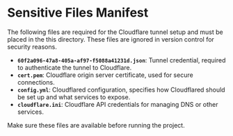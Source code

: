 # Sensitive Files Manifest

The following files are required for the Cloudflare tunnel setup and must be placed in the this directory. These files are ignored in version control for security reasons.

- **`60f2a096-47a8-405a-af97-f5088a41231d.json`**: Tunnel credential, required to authenticate the tunnel to Cloudflare.
- **`cert.pem`**: Cloudflare origin server certificate, used for secure connections.
- **`config.yml`**: Cloudflared configuration, specifies how Cloudflared should be set up and what services to expose.
- **`cloudflare.ini`**: Cloudflare API credentials for managing DNS or other services.

Make sure these files are available before running the project.
